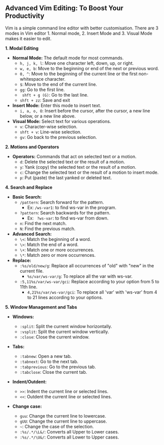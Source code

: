 ## Advanced Vim Editing: To Boost Your Productivity
Vim is a simple command line editor with better customisation. There are 3 modes in Vim editor 1. Normal mode, 2. Insert Mode and 3. Visual Mode makes it easier to edit.


**1. Modal Editing**

- **Normal Mode:** The default mode for most commands.
    - ` h, j, k, l `: Move one character left, down, up, or right.
    - ` w, e, b `: Move to the beginning or end of the next or previous word.
    - ` 0, ^ `: Move to the beginning of the current line or the first non-whitespace character.
    - ` $ `: Move to the end of the current line.
    - ` gg `: Go to the first line.
    - ` shft + g (G)`: Go to the last line.
    - ` shft + zz `: Save and exit
- **Insert Mode:** Enter this mode to insert text.
    - `i, a, o, O`: Insert before the cursor, after the cursor, a new line below, or a new line above.
- **Visual Mode:** Select text for various operations.
    - `v`: Character-wise selection.
    - `shft + v`: Line-wise selection.
    - `gv`: Go back to the previous selection.

**2. Motions and Operators**

- **Operators:** Commands that act on selected text or a motion.
    - `d`: Delete the selected text or the result of a motion.
    - `y`: Yank (copy) the selected text or the result of a motion.
    - `c`: Change the selected text or the result of a motion to insert mode.
    - `p`: Put (paste) the last yanked or deleted text.

**4. Search and Replace**

- **Basic Search:**
    - `/pattern`: Search forward for the pattern.
        - Ex: `/ws-var1`: to find ws-var in the program.     
    - `?pattern`: Search backwards for the pattern.
        - Ex: ` ?ws-var`: to find ws-var from down.
    - `n`: Find the next match.
    - `N`: Find the previous match.
- **Advanced Search:**
    - `\<`: Match the beginning of a word.
    - `\>`: Match the end of a word.
    - `\+`: Match one or more occurrences.
    - `\*`: Match zero or more occurrences.
- **Replace:**
    - `:%s/old/new/g`: Replace all occurrences of "old" with "new" in the current file.
       - `%s/var/ws-var/g`: To replace all the var with ws-var.
    - `:5,11%s/var/ws-var/gci`: Replace according to your option from 5 to 11th line.
       - `4,21%s/var/ws-var/gci`: To replace all 'var' with 'ws-var' from 4 to 21 lines according to your options.

**5. Window Management and Tabs**

- **Windows:**
    - `:split`: Split the current window horizontally.
    - `:vsplit`: Split the current window vertically.
    - `:close`: Close the current window.
- **Tabs:**
    - `:tabnew`: Open a new tab.
    - `:tabnext`: Go to the next tab.
    - `:tabprevious`: Go to the previous tab.
    - `:tabclose`: Close the current tab.

- **Indent/Outdent:**

    - `>>`: Indent the current line or selected lines.
    - `<<`: Outdent the current line or selected lines.
- **Change case:**
    - `guu`: Change the current line to lowercase.
    - `gUU`: Change the current line to uppercase.
    - `~`: Change the case of the selection.
    - `:%s/.*/\L&/`: Converts all Upper to Lower cases.
    - `:%s/.*/\U&/`: Converts all Lower to Upper cases.
